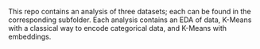 This repo contains an analysis of three datasets; each can be found in the corresponding subfolder. 
Each analysis contains an EDA of data, K-Means with a classical way to encode categorical data, and K-Means with embeddings.